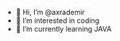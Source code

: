- 👋 Hi, I’m @axrademir
- 👀 I’m interested in coding
- 🌱 I’m currently learning JAVA
<!---
axrademir/axrademir is a ✨ special ✨ repository because its `README.md` (this file) appears on your GitHub profile.
You can click the Preview link to take a look at your changes.
--->
